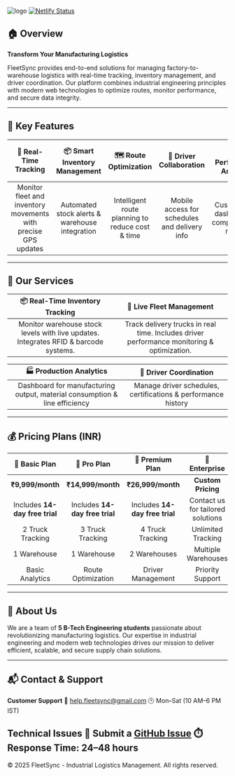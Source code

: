 ![logo](https://github.com/user-attachments/assets/fd80c540-e84a-464a-b2a0-a00a046a58e5)
[![Netlify Status](https://api.netlify.com/api/v1/badges/83466067-108a-4be9-a10f-d451fa03424a/deploy-status)](https://app.netlify.com/sites/fleetsyncweb/deploys)
## 🏠 Overview

**Transform Your Manufacturing Logistics**

FleetSync provides end-to-end solutions for managing factory-to-warehouse logistics with real-time tracking, inventory management, and driver coordination. Our platform combines industrial engineering principles with modern web technologies to optimize routes, monitor performance, and secure data integrity.

---

## 🚀 Key Features

|                      📍 Real-Time Tracking                     |          📦 Smart Inventory Management         |              🗺️ Route Optimization              |            👥 Driver Collaboration            |             📊 Performance Analytics            |         🛡️ Secure & Reliable        |
| :------------------------------------------------------------: | :--------------------------------------------: | :----------------------------------------------: | :-------------------------------------------: | :---------------------------------------------: | :----------------------------------: |
| Monitor fleet and inventory movements with precise GPS updates | Automated stock alerts & warehouse integration | Intelligent route planning to reduce cost & time | Mobile access for schedules and delivery info | Customizable dashboards & comprehensive reports | Robust security to protect your data |

---

## 💼 Our Services

|                            📦 Real-Time Inventory Tracking                           |                                  🚚 Live Fleet Management                                  |
| :----------------------------------------------------------------------------------: | :----------------------------------------------------------------------------------------: |
| Monitor warehouse stock levels with live updates. Integrates RFID & barcode systems. | Track delivery trucks in real time. Includes driver performance monitoring & optimization. |

|                           🏭 Production Analytics                          |                     👷 Driver Coordination                    |
| :------------------------------------------------------------------------: | :-----------------------------------------------------------: |
| Dashboard for manufacturing output, material consumption & line efficiency | Manage driver schedules, certifications & performance history |

---

## 💰 Pricing Plans (INR)

|        🚗 **Basic Plan**       | 🚀       **Pro Plan**         |      💎 **Premium Plan**       |          🏢 **Enterprise**        |
| :----------------------------: | :----------------------------: | :----------------------------: | :-------------------------------: |
|        **₹9,999/month**        |       **₹14,999/month**        |       **₹26,999/month**        |         **Custom Pricing**        |
| Includes **14-day free trial** | Includes **14-day free trial** | Includes **14-day free trial** | Contact us for tailored solutions |
|      2 Truck Tracking          |      3 Truck Tracking          |       4 Truck Tracking         |        Unlimited Tracking         |
|       1 Warehouse              |        1 Warehouse             |         2 Warehouses           |        Multiple Warehouses        |
|      Basic Analytics           |      Route Optimization        |       Driver Management        |          Priority Support         |

---

## 👤 About Us

We are a team of **5 B-Tech Engineering students** passionate about revolutionizing manufacturing logistics. Our expertise in industrial engineering and modern web technologies drives our mission to deliver efficient, scalable, and secure supply chain solutions.

---

## 📬 Contact & Support

**Customer Support**
📧 [help.fleetsync@gmail.com](mailto:help.fleetsync@gmail.com)
🕒 Mon–Sat (10 AM–6 PM IST)

**Technical Issues**
🐞 Submit a [GitHub Issue](https://github.com/Vijaysimhaa/FleetSync/issues)
⏱️ Response Time: 24–48 hours
---

  © 2025 FleetSync - Industrial Logistics Management. All rights reserved.
 
